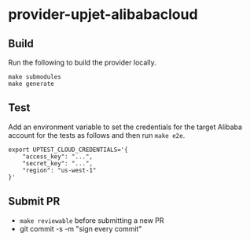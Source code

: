 # provider-upjet-alibabacloud

## Build

Run the following to build the provider locally.

```
make submodules
make generate
```

## Test

Add an environment variable to set the credentials for the target Alibaba
account for the tests as follows and then run `make e2e`.

```
export UPTEST_CLOUD_CREDENTIALS='{
    "access_key": "...",
    "secret_key": "...",
    "region": "us-west-1"
}'
```

## Submit PR

- `make reviewable` before submitting a new PR
- git commit -s -m "sign every commit"
